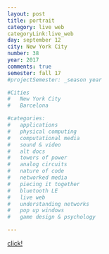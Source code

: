 ```yaml
---
layout: post
title: portrait
category: live web
categoryLink:live_web
day: september 12
city: New York City
number: 38
year: 2017
comments: true
semester: fall 17
#projectSemester: _season year

#Cities
#	New York City
#	Barcelona

#categories:
#	applications
#	physical computing 
#	computational media 
#	sound & video 
#	alt docs
#	towers of power 
#	analog circuits 
#	nature of code
#	networked media
#	piecing it together
#	bluetooth LE
#	live web
#	understanding networks
#	pop up windows
#	game design & psychology

---
```

<a href="https://twitter.com/theportrayerbot!" target="_top">click!</a>